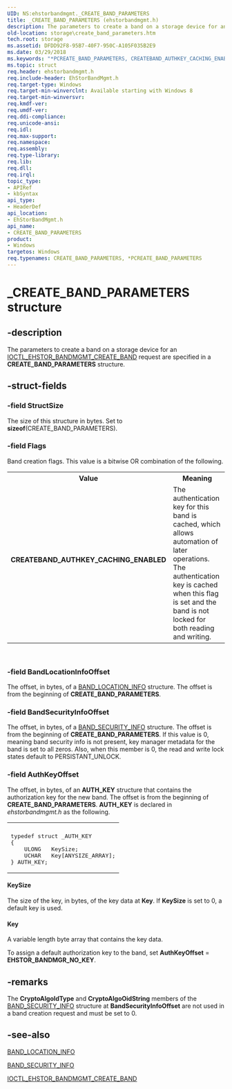 ```yaml
---
UID: NS:ehstorbandmgmt._CREATE_BAND_PARAMETERS
title: _CREATE_BAND_PARAMETERS (ehstorbandmgmt.h)
description: The parameters to create a band on a storage device for an IOCTL_EHSTOR_BANDMGMT_CREATE_BAND request are specified in a CREATE_BAND_PARAMETERS structure.
old-location: storage\create_band_parameters.htm
tech.root: storage
ms.assetid: DFDD92F8-95B7-40F7-950C-A105F035B2E9
ms.date: 03/29/2018
ms.keywords: "*PCREATE_BAND_PARAMETERS, CREATEBAND_AUTHKEY_CACHING_ENABLED, CREATE_BAND_PARAMETERS, CREATE_BAND_PARAMETERS structure [Storage Devices], PCREATE_BAND_PARAMETERS, PCREATE_BAND_PARAMETERS structure pointer [Storage Devices], _CREATE_BAND_PARAMETERS, ehstorbandmgmt/CREATE_BAND_PARAMETERS, ehstorbandmgmt/PCREATE_BAND_PARAMETERS, storage.create_band_parameters"
ms.topic: struct
req.header: ehstorbandmgmt.h
req.include-header: EhStorBandMgmt.h
req.target-type: Windows
req.target-min-winverclnt: Available starting with Windows 8
req.target-min-winversvr: 
req.kmdf-ver: 
req.umdf-ver: 
req.ddi-compliance: 
req.unicode-ansi: 
req.idl: 
req.max-support: 
req.namespace: 
req.assembly: 
req.type-library: 
req.lib: 
req.dll: 
req.irql: 
topic_type:
- APIRef
- kbSyntax
api_type:
- HeaderDef
api_location:
- EhStorBandMgmt.h
api_name:
- CREATE_BAND_PARAMETERS
product:
- Windows
targetos: Windows
req.typenames: CREATE_BAND_PARAMETERS, *PCREATE_BAND_PARAMETERS
---
```


# _CREATE_BAND_PARAMETERS structure


## -description


The parameters to create a band on a storage device for an <a href="https://msdn.microsoft.com/library/windows/hardware/hh451372">IOCTL_EHSTOR_BANDMGMT_CREATE_BAND</a> request are specified in a <b>CREATE_BAND_PARAMETERS</b> structure.


## -struct-fields




### -field StructSize

The size of this structure in bytes. Set to <b>sizeof</b>(CREATE_BAND_PARAMETERS).


### -field Flags

Band creation flags. This value is a bitwise OR combination of the following.

<table>
<tr>
<th>Value</th>
<th>Meaning</th>
</tr>
<tr>
<td width="40%"><a id="CREATEBAND_AUTHKEY_CACHING_ENABLED"></a><a id="createband_authkey_caching_enabled"></a><dl>
<dt><b>CREATEBAND_AUTHKEY_CACHING_ENABLED</b></dt>
</dl>
</td>
<td width="60%">
The authentication key for this band is cached, which allows automation of later operations. The authentication key is cached when this flag is set and the band is not locked for both reading and writing.

</td>
</tr>
</table>
 


### -field BandLocationInfoOffset

The offset, in bytes, of a <a href="https://msdn.microsoft.com/library/windows/hardware/hh439557">BAND_LOCATION_INFO</a> structure. The offset is from the beginning of <b>CREATE_BAND_PARAMETERS</b>.


### -field BandSecurityInfoOffset

The offset, in bytes, of a <a href="https://msdn.microsoft.com/library/windows/hardware/hh439568">BAND_SECURITY_INFO</a> structure. The offset is from the beginning of <b>CREATE_BAND_PARAMETERS</b>. If this value is 0, meaning band security info is not present, key manager metadata for the band is set to all zeros. Also, when this member is 0, the read and write lock states default to PERSISTANT_UNLOCK.


### -field AuthKeyOffset

The offset, in bytes, of an  <b> AUTH_KEY</b> structure that contains the authorization key for the new band. The offset is from the beginning of <b>CREATE_BAND_PARAMETERS</b>. <b>AUTH_KEY</b> is declared in <i>ehstorbandmgmt.h</i> as the following.

<div class="code"><span codelanguage=""><table>
<tr>
<th></th>
</tr>
<tr>
<td>
<pre>typedef struct _AUTH_KEY
{
    ULONG   KeySize;
    UCHAR   Key[ANYSIZE_ARRAY];
} AUTH_KEY;</pre>
</td>
</tr>
</table></span></div>




#### KeySize

The size of the key, in bytes, of the key data at <b>Key</b>. If <b>KeySize</b> is set to 0, a default key is used.



#### Key

A variable length byte array that contains the key data.

To assign a default authorization key to the band, set   <b>AuthKeyOffset</b> = <b>EHSTOR_BANDMGR_NO_KEY</b>.


## -remarks



The <b>CryptoAlgoIdType</b> and <b>CryptoAlgoOidString</b> members of the <a href="https://msdn.microsoft.com/library/windows/hardware/hh439568">BAND_SECURITY_INFO</a> structure at <b>BandSecurityInfoOffset</b> are not used in a band creation request and must be set to 0.




## -see-also




<a href="https://msdn.microsoft.com/library/windows/hardware/hh439557">BAND_LOCATION_INFO</a>



<a href="https://msdn.microsoft.com/library/windows/hardware/hh439568">BAND_SECURITY_INFO</a>



<a href="https://msdn.microsoft.com/library/windows/hardware/hh451372">IOCTL_EHSTOR_BANDMGMT_CREATE_BAND</a>
 

 

